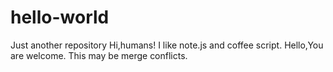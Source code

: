 # hello-world
Just another repository
Hi,humans!
I like note.js and coffee script.
Hello,You are welcome.
This may be merge conflicts.
